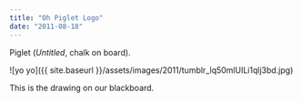 ```yaml
---
title: "Oh Piglet Logo"
date: "2011-08-18"
---
```


Piglet (_Untitled_, chalk on board).

![yo yo]({{ site.baseurl }}/assets/images/2011/tumblr_lq50mlUILi1qlj3bd.jpg)

This is the drawing on our blackboard.
